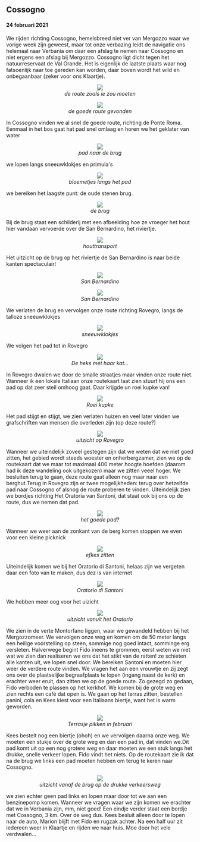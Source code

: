 ## Cossogno
#### 24 februari 2021

We rijden richting Cossogno, hemelsbreed niet ver van Mergozzo waar we vorige week zijn geweest, maar tot onze verbazing leidt de navigatie ons helemaal naar 
Verbania om daar een afslag te nemen naar Cossogno en niet ergens een afslag bij Mergozzo. Cossogno ligt dicht tegen het natuurreservaat de Val Grande. 
Het is eigenlijk de laatste plaats waar nog fatsoenlijk naar toe gereden kan worden, daar boven wordt het wild en onbegaanbaar (zeker voor ons Klaartje). 
<p align="center"><img id="fotobreed" src="Wandelingen/foto39a.jpg" /><br>
<em> de route zoals ie zou moeten </em></p>
<p align="center"><img id="fotohoog" src="Wandelingen/foto40.jpg" /><br>
<em> de goede route gevonden </em></p>
In Cossogno vinden we al snel de goede route, richting de Ponte Roma. Eenmaal in het bos gaat hat pad snel omlaag en horen we het geklater van water
<p align="center"><img id="fotohoog" src="Wandelingen/foto41.jpg" /><br>
<em> pad naar de brug </em></p>
we lopen langs sneeuwklokjes en primula's
<p align="center"><img id="fotohoog" src="Wandelingen/foto42.jpg" /><br>
<em> bloemetjes langs het pad </em></p>
we bereiken het laagste punt: de oude stenen brug.
<p align="center"><img id="fotohoog" src="Wandelingen/foto43.jpg" /><br>
<em> de brug </em></p>
Bij de brug staat een schilderij met een afbeelding hoe ze vroeger het hout hier vandaan vervoerde over de San Bernardino, het riviertje.
<p align="center"><img id="fotohoog" src="Wandelingen/foto44.jpg" /><br>
<em> houttransport </em></p>
Het uitzicht op de brug op het riviertje de San Bernardino is naar beide kanten spectaculair!
<p align="center"><img id="fotohoog" src="Wandelingen/foto45.jpg" /><br>
<em> San Bernardino </em></p>
<p align="center"><img id="fotohoog" src="Wandelingen/foto46.jpg" /><br>
<em> San Bernardino </em></p>
We verlaten de brug en vervolgen onze route richting Rovegro, langs de talloze sneeuwklokjes
<p align="center"><img id="fotobreed" src="Wandelingen/foto47.jpg" /><br>
<em> sneeuwklokjes </em></p>
We volgen het pad tot in Rovegro
<p align="center"><img id="fotohoog" src="Wandelingen/foto48.jpg" /><br>
<em> De heks met haar kat... </em></p>
In Rovegro dwalen we door de smalle straatjes maar vinden onze route niet. Wanneer ik een lokale Italiaan onze routekaart laat zien stuurt hij ons een pad op dat zeer steil omhoog gaat. Daar krijgde un roei kupke van!
<p align="center"><img id="fotohoog" src="Wandelingen/foto49.jpg" /><br>
<em> Roei kupke </em></p>
Het pad stijgt en stijgt, we zien verlaten huizen en veel later vinden we grafschriften van mensen die overleden zijn (op deze route?)
<p align="center"><img id="fotobreed" src="Wandelingen/foto50.jpg" /><br>
<em> uitzicht op Rovegro </em></p>
Wanneer we uiteindelijk zoveel gestegen zijn dat we weten dat we niet goed zitten, het gebied wordt steeds woester en onherbergzamer, zien we op de routekaart dat we maar tot maximaal 400 meter hoogte hoefden (daarom had ik deze wandeling ook uitgekozen) maar we zitten veeel hoger. We besluiten terug te gaan, deze route gaat alleen nog maar naar een berghut.Terug in Rovegro zijn er twee mogelijkheden: terug over hetzelfde pad naar Cossogno of alsnog de route proberen te vinden. Uiteindelijk zien we bordjes richting Het Oratoria van Santoni, dat staat ook bij ons op de route, dus we nemen dat pad. 
<p align="center"><img id="fotohoog" src="Wandelingen/foto51.jpg" /><br>
<em> het goede pad? </em></p>
Wanneer we weer aan de zonkant van de berg komen stoppen we even voor een kleine picknick
<p align="center"><img id="fotohoog" src="Wandelingen/foto52a.jpg" /><br>
<em> efkes zitten </em></p>
Uiteindelijk komen we bij het Oratorio di Santoni, helaas zijn we vergeten daar een foto van te maken, dus dez is van internet
<p align="center"><img id="fotohoog" src="Wandelingen/foto52b.jpg" /><br>
<em> Oratorio di Santoni </em></p>
We hebben meer oog voor het uizicht
<p align="center"><img id="fotobreed" src="Wandelingen/foto53.jpg" /><br>
<em> uitzicht vanuit het Oratorio </em></p>
We zien in de verte Montorfano liggen, waar we gewandeld hebben bij het Mergozzomeer. 
We vervolgen onze weg en komen om de 50 meter langs een heilige voorstelling op steen, sommige nog goed intact, somminge erg versleten. Halverwege begint Fido ineens te grommen, eerst weten we niet wat we zien dan realiseren we ons dat het stikt van de ratten! ze schieten alle kanten uit, we lopen snel door.
We bereiken Santoni en moeten hier weer de verdere route vinden. We vragen het aan een vrouwtje en zij zegt ons over de plaatselijke begraafplaats te lopen (ingang naast de kerk) en erachter weer eruit, dan zitten we op de goede route. Zo gezegd zo gedaan, Fido verboden te plassen op het kerkhof. We komen bij de grote weg en zien rechts een café dat open is. We gaan op het terras zitten, bestellen panini, cola en Kees kiest voor een Italiaans biertje, want het is warm geworden.
<p align="center"><img id="fotohoog" src="Wandelingen/foto54.jpg" /><br>
<em> Terrasje pikken in februari </em></p>
Kees bestelt nog een biertje (ohoh) en we vervolgen daarna onze weg. We moeten een stukje over de grote weg en dan een pad in, dat vinden we.Dit pad komt uit op een nog grotere weg en daar moeten we een stuk langs het drukke, snelle verkeer lopen. Fido vindt het niets. Op de routekaart zie ik dat na de brug we links een pad moeten hebben om terug te keren naar Cossogno. 
<p align="center"><img id="fotobreed" src="Wandelingen/foto55.jpg" /><br>
<em> uitzicht vanaf de brug op de drukke verkeersweg </em></p>
we zien echter geen pad links en lopen maar door tot we aan een benzinepomp komen. Wanneer we vragen waar we zijn komen we erachter dat we in Verbania zijn, mm, niet goed! Een eindje verder staat een bordje met Cossogno, 3 km. Over de weg dus. Kees besluit alleen door te lopen naar de auto, Marion blijft met Fido en rugzak achter. Na een half uur zit iedereen weer in Klaartje en rijden we naar huis. Moe door het vele verdwalen... 
